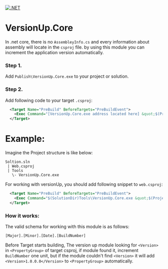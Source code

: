 [![.NET](https://github.com/HamedMoghadasi/VersionUp.Core/actions/workflows/dotnet.yml/badge.svg)](https://github.com/HamedMoghadasi/VersionUp.Core/actions/workflows/dotnet.yml)
# VersionUp.Core
In .net core, there is no `AssembleyInfo.cs` and every information about assembly will locate in the `csproj` file. by using this module you can increment the application version automatically.


### Step 1.
Add `Publish\VersionUp.Core.exe` to your project or solution.

### Step 2.
Add following code to your target `.csproj`:

```xml
  <Target Name="PreBuild" BeforeTargets="PreBuildEvent">
    <Exec Command="[VersionUp.Core.exe address located here] &quot;$(ProjectPath)&quot;" />
  </Target>
```
# Example: 
Imagine the Project structure is like below:

```
Soltion.sln
 | Web.csproj
 | Tools
   \- VersionUp.Core.exe
```   
For working with versionUp, you should add following snippet to `web.csproj`:
```xml
  <Target Name="PreBuild" BeforeTargets="PreBuildEvent">
    <Exec Command="$(SolutionDir)Tools\VersionUp.Core.exe &quot;$(ProjectPath)&quot;" />
  </Target>
```

### How it works:
The valid schema for working with this module is as follows:
```
[Major].[Minor].[Date].[BuildNumber]
```
Before Target starts building, The version up module looking for `<Version>` in `<PropertyGroup>` of target csproj, if module found it, increment `BuildNumber` one unit, but if the module couldn't find `<Version>` it will add `<Version>1.0.0.0</Version>` to `<PropertyGroup>` automatically.
